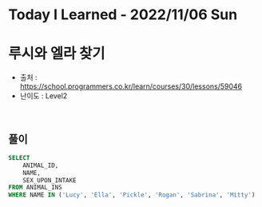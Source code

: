 # Today I Learned - 2022/11/06 Sun

# 루시와 엘라 찾기

- 출처 : https://school.programmers.co.kr/learn/courses/30/lessons/59046
- 난이도 : Level2
<br>

## 풀이
```sql
SELECT
    ANIMAL_ID,
    NAME,
    SEX_UPON_INTAKE
FROM ANIMAL_INS
WHERE NAME IN ('Lucy', 'Ella', 'Pickle', 'Rogan', 'Sabrina', 'Mitty')
```

